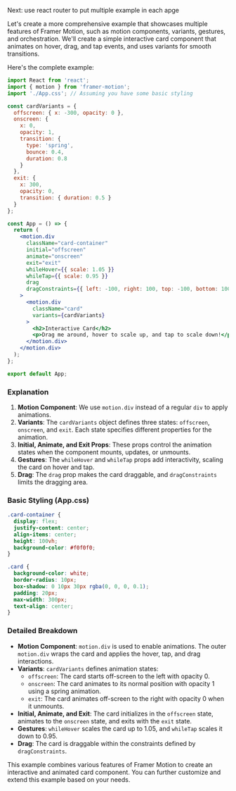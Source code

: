 Next: use react router to put multiple example in each apge



Let's create a more comprehensive example that showcases multiple features of Framer Motion, such as motion components, variants, gestures, and orchestration. We'll create a simple interactive card component that animates on hover, drag, and tap events, and uses variants for smooth transitions.

Here's the complete example:

```jsx
import React from 'react';
import { motion } from 'framer-motion';
import './App.css'; // Assuming you have some basic styling

const cardVariants = {
  offscreen: { x: -300, opacity: 0 },
  onscreen: {
    x: 0,
    opacity: 1,
    transition: {
      type: 'spring',
      bounce: 0.4,
      duration: 0.8
    }
  },
  exit: {
    x: 300,
    opacity: 0,
    transition: { duration: 0.5 }
  }
};

const App = () => {
  return (
    <motion.div
      className="card-container"
      initial="offscreen"
      animate="onscreen"
      exit="exit"
      whileHover={{ scale: 1.05 }}
      whileTap={{ scale: 0.95 }}
      drag
      dragConstraints={{ left: -100, right: 100, top: -100, bottom: 100 }}
    >
      <motion.div
        className="card"
        variants={cardVariants}
      >
        <h2>Interactive Card</h2>
        <p>Drag me around, hover to scale up, and tap to scale down!</p>
      </motion.div>
    </motion.div>
  );
};

export default App;
```

### Explanation

1. **Motion Component**: We use `motion.div` instead of a regular `div` to apply animations.
2. **Variants**: The `cardVariants` object defines three states: `offscreen`, `onscreen`, and `exit`. Each state specifies different properties for the animation.
3. **Initial, Animate, and Exit Props**: These props control the animation states when the component mounts, updates, or unmounts.
4. **Gestures**: The `whileHover` and `whileTap` props add interactivity, scaling the card on hover and tap.
5. **Drag**: The `drag` prop makes the card draggable, and `dragConstraints` limits the dragging area.

### Basic Styling (App.css)

```css
.card-container {
  display: flex;
  justify-content: center;
  align-items: center;
  height: 100vh;
  background-color: #f0f0f0;
}

.card {
  background-color: white;
  border-radius: 10px;
  box-shadow: 0 10px 30px rgba(0, 0, 0, 0.1);
  padding: 20px;
  max-width: 300px;
  text-align: center;
}
```

### Detailed Breakdown

- **Motion Component**: `motion.div` is used to enable animations. The outer `motion.div` wraps the card and applies the hover, tap, and drag interactions.
- **Variants**: `cardVariants` defines animation states:
  - `offscreen`: The card starts off-screen to the left with opacity 0.
  - `onscreen`: The card animates to its normal position with opacity 1 using a spring animation.
  - `exit`: The card animates off-screen to the right with opacity 0 when it unmounts.
- **Initial, Animate, and Exit**: The card initializes in the `offscreen` state, animates to the `onscreen` state, and exits with the `exit` state.
- **Gestures**: `whileHover` scales the card up to 1.05, and `whileTap` scales it down to 0.95.
- **Drag**: The card is draggable within the constraints defined by `dragConstraints`.

This example combines various features of Framer Motion to create an interactive and animated card component. You can further customize and extend this example based on your needs.
